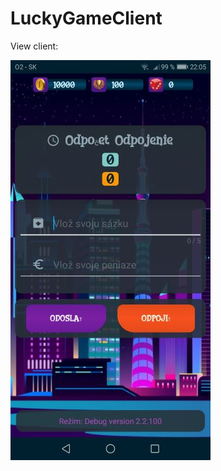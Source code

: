 # LuckyGameClient

View client:


![alt text](https://github.com/michalfujak/LuckyGameClient/blob/master/LuckyGameClient2/solutionDesign/screenshot_git/screen_0002.jpg "Home page")
